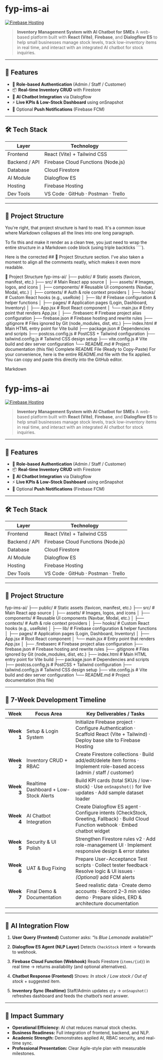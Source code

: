 # fyp-ims-ai
[![Firebase Hosting](https://img.shields.io/badge/Live%20Demo-https%3A%2F%2Fims--ai--821f0.web.app-blue?style=flat&logo=firebase&logoColor=white)](https://ims-ai-821f0.web.app)

> **Inventory Management System with AI Chatbot for SMEs**
> A web-based platform built with **React (Vite)**, **Firebase**, and **Dialogflow ES** to help small businesses manage stock levels, track low-inventory items in real time, and interact with an integrated AI chatbot for stock inquiries.

---

## 🚀 Features
- 🔐 **Role-based Authentication** (Admin / Staff / Customer)
- 📦 **Real-time Inventory CRUD** with Firestore
- 🤖 **AI Chatbot Integration** via Dialogflow
- ⚡ **Live KPIs & Low-Stock Dashboard** using onSnapshot
- 💬 Optional **Push Notifications** (Firebase FCM)

---

## 🛠️ Tech Stack
| Layer | Technology |
|-------|-------------|
| Frontend | React (Vite) + Tailwind CSS |
| Backend / API | Firebase Cloud Functions (Node.js) |
| Database | Cloud Firestore |
| AI Module | Dialogflow ES |
| Hosting | Firebase Hosting |
| Dev Tools | VS Code · GitHub · Postman · Trello |

---
## 🧩 Project Structure
You're right, that project structure is hard to read. It's a common issue where Markdown collapses all the lines into one long paragraph.

To fix this and make it render as a clean tree, you just need to wrap the entire structure in a Markdown code block (using triple backticks ````).

Here is the corrected ## 🧩 Project Structure section. I've also taken a moment to align all the comments neatly, which makes it even more readable.

🧩 Project Structure
fyp-ims-ai/
├── public/            # Static assets (favicon, manifest, etc.)
├── src/               # Main React app source
│   ├── assets/        # Images, logos, and icons
│   ├── components/    # Reusable UI components (Navbar, Modal, etc.)
│   ├── contexts/      # Auth & role context providers
│   ├── hooks/         # Custom React hooks (e.g., useRole)
│   ├── lib/           # Firebase configuration & helper functions
│   ├── pages/         # Application pages (Login, Dashboard, Inventory)
│   ├── App.jsx        # Root React component
│   └── main.jsx       # Entry point that renders App.jsx
│
├── .firebaserc        # Firebase project alias configuration
├── firebase.json      # Firebase hosting and rewrite rules
├── .gitignore         # Files ignored by Git (node_modules, dist, etc.)
├── index.html         # Main HTML entry point for Vite build
├── package.json       # Dependencies and scripts
├── postcss.config.js  # PostCSS + Tailwind configuration
├── tailwind.config.js # Tailwind CSS design setup
├── vite.config.js     # Vite build and dev server configuration
└── README.md          # Project documentation (this file)
Complete README File (Ready to Copy-Paste)
For your convenience, here is the entire README.md file with the fix applied. You can copy and paste this directly into the GitHub editor.

Markdown

# fyp-ims-ai
[![Firebase Hosting](https://img.shields.io/badge/Live%20Demo-https%3A%2F%2Fims--ai--821f0.web.app-blue?style=flat&logo=firebase&logoColor=white)](https://ims-ai-821f0.web.app)

> **Inventory Management System with AI Chatbot for SMEs**
> A web-based platform built with **React (Vite)**, **Firebase**, and **Dialogflow ES** to help small businesses manage stock levels, track low-inventory items in real time, and interact with an integrated AI chatbot for stock inquiries.

---

## 🚀 Features
- 🔐 **Role-based Authentication** (Admin / Staff / Customer)
- 📦 **Real-time Inventory CRUD** with Firestore
- 🤖 **AI Chatbot Integration** via Dialogflow
- ⚡ **Live KPIs & Low-Stock Dashboard** using onSnapshot
- 💬 Optional **Push Notifications** (Firebase FCM)

---

## 🛠️ Tech Stack
| Layer | Technology |
|-------|-------------|
| Frontend | React (Vite) + Tailwind CSS |
| Backend / API | Firebase Cloud Functions (Node.js) |
| Database | Cloud Firestore |
| AI Module | Dialogflow ES |
| Hosting | Firebase Hosting |
| Dev Tools | VS Code · GitHub · Postman · Trello |

---
## 🧩 Project Structure

fyp-ims-ai/ ├── public/ # Static assets (favicon, manifest, etc.) ├── src/ # Main React app source │ ├── assets/ # Images, logos, and icons │ ├── components/ # Reusable UI components (Navbar, Modal, etc.) │ ├── contexts/ # Auth & role context providers │ ├── hooks/ # Custom React hooks (e.g., useRole) │ ├── lib/ # Firebase configuration & helper functions │ ├── pages/ # Application pages (Login, Dashboard, Inventory) │ ├── App.jsx # Root React component │ └── main.jsx # Entry point that renders App.jsx │ ├── .firebaserc # Firebase project alias configuration ├── firebase.json # Firebase hosting and rewrite rules ├── .gitignore # Files ignored by Git (node_modules, dist, etc.) ├── index.html # Main HTML entry point for Vite build ├── package.json # Dependencies and scripts ├── postcss.config.js # PostCSS + Tailwind configuration ├── tailwind.config.js # Tailwind CSS design setup ├── vite.config.js # Vite build and dev server configuration └── README.md # Project documentation (this file)

---

## 📅 7-Week Development Timeline

| **Week** | **Focus Area** | **Key Deliverables / Tasks** |
|---------:|-----------------|-------------------------------|
| **Week 1** | Setup & Login System | Initialize Firebase project · Configure Authentication · Scaffold React (Vite + Tailwind) · Deploy base site to Firebase Hosting |
| **Week 2** | Inventory CRUD + RBAC | Create Firestore collections · Build add/edit/delete item forms · Implement role-based access (admin / staff / customer) |
| **Week 3** | Realtime Dashboard + Low-Stock Alerts | Build KPI cards (total SKUs / low-stock) · Use `onSnapshot()` for live updates · Add sample dataset loader |
| **Week 4** | AI Chatbot Integration | Create Dialogflow ES agent · Configure intents (CheckStock, Greeting, Fallback) · Build Cloud Function webhook · Embed chatbot widget |
| **Week 5** | Security & UI Polish | Strengthen Firestore rules v2 · Add role-management UI · Implement responsive design & error states |
| **Week 6** | UAT & Bug Fixing | Prepare User-Acceptance Test scripts · Collect tester feedback · Resolve logic & UI issues · *(Optional)* add FCM alerts |
| **Week 7** | Final Demo & Documentation | Seed realistic data · Create demo accounts · Record 2–3 min video demo · Prepare slides, ERD & architecture documentation |


---

## 🤖 AI Integration Flow

1. **User Query (Frontend)**
   Customer asks: “Is *Blue Lemonade* available?”

2. **Dialogflow ES Agent (NLP Layer)**
   Detects `CheckStock` intent → forwards to webhook.

3. **Firebase Cloud Function (Webhook)**
   Reads Firestore (`items/{id}`) in real time → returns availability (and optional alternatives).

4. **Chatbot Response (Frontend)**
   Shows: *In stock / Low stock / Out of stock* + suggested item.

5. **Inventory Sync (Realtime)**
   Staff/Admin updates `qty` → `onSnapshot()` refreshes dashboard and feeds the chatbot’s next answer.

---

## 🎯 Impact Summary

- **Operational Efficiency:** AI chat reduces manual stock checks.
- **Business Readiness:** Full integration of frontend, backend, and NLP.
- **Academic Strength:** Demonstrates applied AI, RBAC security, and real-time sync.
- **Professional Presentation:** Clear Agile-style plan with measurable milestones.
